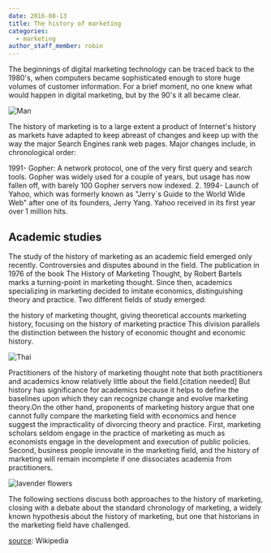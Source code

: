 ```yaml
---
date: 2016-08-13
title: The history of marketing
categories:
  - marketing
author_staff_member: robin
---
```

The beginnings of digital marketing technology can be traced back to the 1980's, when computers became sophisticated enough to store huge volumes of customer information. For a brief moment, no one knew what would happen in digital marketing, but by the 90's it all became clear.

![Man](https://source.unsplash.com/random/1500x1146)

The history of marketing is to a large extent a product of Internet's history as markets have adapted to keep abreast of changes and keep up with the way the major Search Engines rank web pages. Major changes include, in chronological order:

1991- Gopher: A network protocol, one of the very first query and search tools. Gopher was widely used for a couple of years, but usage has now fallen off, with barely 100 Gopher servers now indexed. 2. 1994- Launch of Yahoo, which was formerly known as "Jerry´s Guide to the World Wide Web" after one of its founders, Jerry Yang. Yahoo received in its first year over 1 million hits.

## Academic studies

The study of the history of marketing as an academic field emerged only recently. Controversies and disputes abound in the field. The publication in 1976 of the book The History of Marketing Thought, by Robert Bartels marks a turning-point in marketing thought. Since then, academics specializing in marketing decided to imitate economics, distinguishing theory and practice. Two different fields of study emerged:

the history of marketing thought, giving theoretical accounts
marketing history, focusing on the history of marketing practice
This division parallels the distinction between the history of economic thought and economic history.

![Thai](https://source.unsplash.com/random/1500x1147)

Practitioners of the history of marketing thought note that both practitioners and academics know relatively little about the field.[citation needed] But history has significance for academics because it helps to define the baselines upon which they can recognize change and evolve marketing theory.On the other hand, proponents of marketing history argue that one cannot fully compare the marketing field with economics and hence suggest the impracticality of divorcing theory and practice. First, marketing scholars seldom engage in the practice of marketing as much as economists engage in the development and execution of public policies. Second, business people innovate in the marketing field, and the history of marketing will remain incomplete if one dissociates academia from practitioners.

![lavender flowers](https://source.unsplash.com/random/1500x1148)

The following sections discuss both approaches to the history of marketing, closing with a debate about the standard chronology of marketing, a widely known hypothesis about the history of marketing, but one that historians in the marketing field have challenged.

[source](https://en.wikipedia.org/wiki/History_of_marketing): Wikipedia
